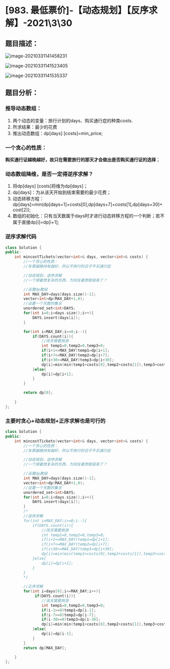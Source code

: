 # [983. 最低票价]-【动态规划】【反序求解】-2021\3\30

## 题目描述：



![image-20210331141458231](C:\Users\西安交通大学2193613091sxm\AppData\Roaming\Typora\typora-user-images\image-20210331141458231.png)

![image-20210331141523405](C:\Users\西安交通大学2193613091sxm\AppData\Roaming\Typora\typora-user-images\image-20210331141523405.png)

![image-20210331141535337](C:\Users\西安交通大学2193613091sxm\AppData\Roaming\Typora\typora-user-images\image-20210331141535337.png)

## 题目分析：

### 推导动态数组：

1. 两个动态的变量：旅行计划的days、购买通行症的种类costs.
2. 所求结果：最少的花费
3. 推出动态数组：dp[days] [costs]=min_price;

### 一个贪心的性质：

**购买通行证越晚越好，故只在需要旅行的那天才会做出是否购买通行证的选择**；

### 动态数组降维，是否一定得逆序求解？

1. 将dp[days] [costs]将维为dp[days]；
2. dp[days]：为从该天开始到结束需要的最少花费；
3. 动态转移方程：dp[days]=min(dp[days+1]+costs[0],dp[days+7]+costs[1],dp[days+30]+cost[2]);
4. 数组的初始化：只有当天数属于days时才进行动态转移方程的一个判断；若不属于直接dp[i]=dp[i+1];

### 逆序求解代码

```c++
class Solution {
public:
    int mincostTickets(vector<int>& days, vector<int>& costs) {
        //一个贪心的性质：
        //车票越晚持有越好，所以不旅行的日子不买通行症

        //动态规划，逆序求解
        //一个顺着想复杂的东西，为何反着想就容易了？

        //设置dp数组
        int MAX_DAY=days[days.size()-1];
        vector<int>dp(MAX_DAY+1,0);
        //设置一个天数的集合
        unordered_set<int>DAYS;
        for(int i=0;i<days.size();i++){
            DAYS.insert(days[i]);
        }

        for(int i=MAX_DAY;i>=0;i--){
            if(DAYS.count(i)){
                //改天需要旅游
                int temp1=0,temp2=0,temp3=0;
                if(i+1<=MAX_DAY)temp1=dp[i+1];
                if(i+7<=MAX_DAY)temp2=dp[i+7];
                if(i+30<=MAX_DAY)temp3=dp[i+30];
                dp[i]=min(min(temp1+costs[0],temp2+costs[1]),temp3+costs[2]);
            }else{
                dp[i]=dp[i+1];
            }
        }

        return dp[0];
        
    }
};
```

### 主要时贪心+动态规划+正序求解也是可行的

```c++
class Solution {
public:
    int mincostTickets(vector<int>& days, vector<int>& costs) {
        //一个贪心的性质：
        //车票越晚持有越好，所以不旅行的日子不买通行症

        //动态规划，逆序求解
        //一个顺着想复杂的东西，为何反着想就容易了？

        //设置dp数组
        int MAX_DAY=days[days.size()-1];
        vector<int>dp(MAX_DAY+1,0);
        //设置一个天数的集合
        unordered_set<int>DAYS;
        for(int i=0;i<days.size();i++){
            DAYS.insert(days[i]);
        }
        /*
        //逆序求解
        for(int i=MAX_DAY;i>=0;i--){
            if(DAYS.count(i)){
                //改天需要旅游
                int temp1=0,temp2=0,temp3=0;
                if(i+1<=MAX_DAY)temp1=dp[i+1];
                if(i+7<=MAX_DAY)temp2=dp[i+7];
                if(i+30<=MAX_DAY)temp3=dp[i+30];
                dp[i]=min(min(temp1+costs[0],temp2+costs[1]),temp3+costs[2]);
            }else{
                dp[i]=dp[i+1];
            }
        }
        */

        //正序求解
        for(int i=days[0];i<=MAX_DAY;i++){
             if(DAYS.count(i)){
                //该天需要旅游
                int temp1=0,temp2=0,temp3=0;
                if(i-1>=0)temp1=dp[i-1];
                if(i-7>=0)temp2=dp[i-7];
                if(i-30>=0)temp3=dp[i-30];
                dp[i]=min(min(temp1+costs[0],temp2+costs[1]),temp3+costs[2]);
            }else{
                dp[i]=dp[i-1];
            }
        }
        return dp[MAX_DAY];
        
    }
};
```

